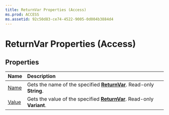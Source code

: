 ```yaml
---
title: ReturnVar Properties (Access)
ms.prod: ACCESS
ms.assetid: 92c50d83-ce74-4522-9005-0d004b3884d4
---
```



# ReturnVar Properties (Access)

## Properties



|**Name**|**Description**|
|:-----|:-----|
|[Name](returnvar-name-property-access.md)|Gets the name of the specified  **[ReturnVar](returnvar-object-access.md)**. Read-only **String**.|
|[Value](returnvar-value-property-access.md)|Gets the value of the specified  **[ReturnVar](returnvar-object-access.md)**. Read-only **Variant**.|

